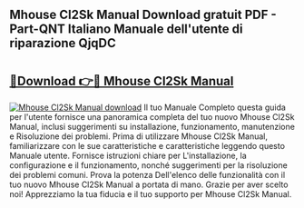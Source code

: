 ## Mhouse Cl2Sk Manual Download gratuit PDF - Part-QNT Italiano Manuale dell'utente di riparazione QjqDC

# <h2><a href="http://dfflx5b.blite.top/?on=Mhouse+Cl2Sk+Manual">🔗Download 👉🔴 Mhouse Cl2Sk Manual</a></h2>

[![Mhouse Cl2Sk Manual download](https://i.imgur.com/lujVjoI.png)](http://dfflx5b.blite.top/?on=Mhouse+Cl2Sk+Manual)
Il tuo Manuale Completo questa guida per l'utente fornisce una panoramica completa del tuo nuovo Mhouse Cl2Sk Manual, inclusi suggerimenti su installazione, funzionamento, manutenzione e Risoluzione dei problemi. Prima di utilizzare Mhouse Cl2Sk Manual, familiarizzare con le sue caratteristiche e caratteristiche leggendo questo Manuale utente. Fornisce istruzioni chiare per L'installazione, la configurazione e il funzionamento, nonché suggerimenti per la risoluzione dei problemi comuni. Prova la potenza Dell'elenco delle funzionalità con il tuo nuovo Mhouse Cl2Sk Manual a portata di mano. Grazie per aver scelto noi! Apprezziamo la tua fiducia e il tuo supporto per Mhouse Cl2Sk Manual.
